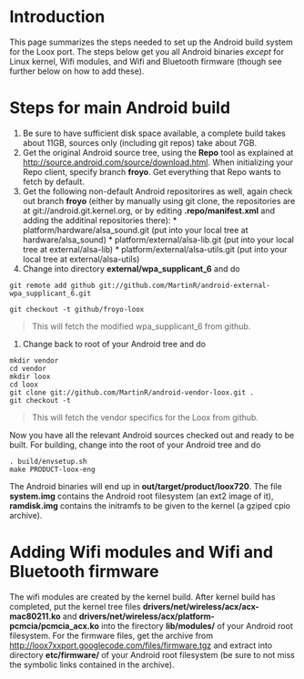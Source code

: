 # Introduction #

This page summarizes the steps needed to set up the Android build system for the Loox port. The steps below get you all Android binaries _except_ for Linux kernel, Wifi modules, and Wifi and Bluetooth firmware (though see further below on how to add these).

# Steps for main Android build #

  1. Be sure to have sufficient disk space available, a complete build takes about 11GB, sources only (including git repos) take about 7GB.
  1. Get the original Android source tree, using the **Repo** tool as explained at http://source.android.com/source/download.html. When initializing your Repo client, specify branch **froyo**. Get everything that Repo wants to fetch by default.
  1. Get the following non-default Android repositorires as well, again check out branch **froyo** (either by manually using git clone, the repositories are at git://android.git.kernel.org, or by editing **.repo/manifest.xml** and adding the additinal repositories there):
    * platform/hardware/alsa\_sound.git (put into your local tree at hardware/alsa\_sound)
    * platform/external/alsa-lib.git (put into your local tree at external/alsa-lib)
    * platform/external/alsa-utils.git (put into your local tree at external/alsa-utils)
  1. Change into directory **external/wpa\_supplicant\_6** and do
```
git remote add github git://github.com/MartinR/android-external-wpa_supplicant_6.git

git checkout -t github/froyo-loox
```
> This will fetch the modified wpa\_supplicant\_6 from github.
  1. Change back to root of your Android tree and do
```
mkdir vendor
cd vendor
mkdir loox
cd loox
git clone git://github.com/MartinR/android-vendor-loox.git .
git checkout -t 
```
> This will fetch the vendor specifics for the Loox from github.

Now you have all the relevant Android sources checked out and ready to be built. For building, change into the root of your Android tree and do
```
. build/envsetup.sh
make PRODUCT-loox-eng
```
The Android binaries will end up in **out/target/product/loox720**. The file **system.img** contains the Android root filesystem (an ext2 image of it), **ramdisk.img** contains the initramfs to be given to the kernel (a gziped cpio archive).

# Adding Wifi modules and Wifi and Bluetooth firmware #

The wifi modules are created by the kernel build. After kernel build has completed, put the kernel tree files **drivers/net/wireless/acx/acx-mac80211.ko** and **drivers/net/wireless/acx/platform-pcmcia/pcmcia\_acx.ko** into the firectory **lib/modules/** of your Android root filesystem. For the firmware files, get the archive from http://loox7xxport.googlecode.com/files/firmware.tgz and extract into directory **etc/firmware/** of your Android root filesystem (be sure to not miss the symbolic links contained in the archive).
